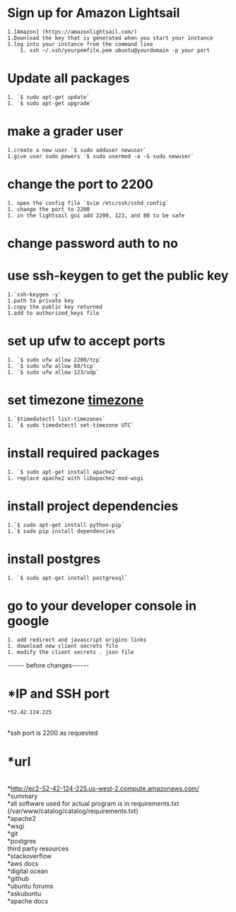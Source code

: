 
#  Sign up for Amazon Lightsail
	1.[Amazon] (https://amazonlightsail.com/)
	1.Download the key that is generated when you start your instance
	1.log into your instance from the command line
		1. ssh ~/.ssh/yourpemfile.pem ubuntu@yourdomain -p your port


#  Update all packages
	1. `$ sudo apt-get update`
	1. `$ sudo apt-get upgrade`

#  make a grader user
	1.create a new user `$ sudo adduser newuser`
	1.give user sudo powers `$ sudo usermod -a -G sudo newuser`

#  change the port to 2200
	1. open the config file `$vim /etc/ssh/sshd_config`
	1. change the port to 2200
	1. in the lightsail gui add 2200, 123, and 80 to be safe

#  change password auth to no

#  use ssh-keygen to get the public key
	1.`ssh-keygen -y`
	1.path to private key
	1.copy the public key returned
	1.add to authorized_keys file

#  set up ufw to accept ports
	1. `$ sudo ufw allow 2200/tcp`
	1. `$ sudo ufw allow 80/tcp`
	1. `$ sudo ufw allow 123/udp`


#  set timezone  [timezone](https://forums.aws.amazon.com/thread.jspa?threadID=244253)
	1.`$timedatectl list-timezones`
	1. `$ sudo timedatectl set-timezone UTC`

#  install required packages
	1. `$ sudo apt-get install apache2`
	1. replace apache2 with libapache2-mod-wsgi


#  install project dependencies
	1.`$ sudo apt-get install python-pip`
	1.`$ sudo pip install dependencies`

#  install postgres
	1. `$ sudo apt-get install postgresql`

#  go to your developer console in google
	1. add redirect and javascript origins links
	1. download new client secrets file
	1. modify the client secrets . json file


------ before changes------
#  *IP and SSH port <br>
	*52.42.124.225
<br>*ssh port is 2200 as requested
<br>
#  *url
<br>	*http://ec2-52-42-124-225.us-west-2.compute.amazonaws.com/
<br>*summary
<br>	*all software used for actual program is in requirements.txt (/var/www/catalog/catalog/requirements.txt)
<br>	*apache2
<br>	*wsgi
<br>	*git
<br>	*postgres
<br>third party resources
<br>	*stackoverflow
<br>	*aws docs
<br>	*digital ocean
<br>	*github
<br>	*ubuntu forums
<br>	*askubuntu
<br>	*apache docs